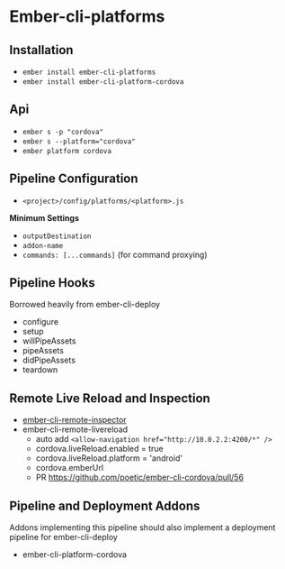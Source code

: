 Ember-cli-platforms
===================

## Installation

- `ember install ember-cli-platforms`
- `ember install ember-cli-platform-cordova`

## Api

- `ember s -p "cordova"`
- `ember s --platform="cordova"`
- `ember platform cordova`

## Pipeline Configuration

- `<project>/config/platforms/<platform>.js`

**Minimum Settings**
- `outputDestination`
- `addon-name`
- `commands: [...commands]` (for command proxying)

## Pipeline Hooks

Borrowed heavily from ember-cli-deploy

- configure
- setup
- willPipeAssets
- pipeAssets
- didPipeAssets
- teardown

## Remote Live Reload and Inspection

- [ember-cli-remote-inspector](https://github.com/joostdevries/ember-cli-remote-inspector)
- ember-cli-remote-livereload
  - auto add `<allow-navigation href="http://10.0.2.2:4200/*" />`
  - cordova.liveReload.enabled = true
  - cordova.liveReload.platform = 'android'
  - cordova.emberUrl
  - PR https://github.com/poetic/ember-cli-cordova/pull/56
  


## Pipeline and Deployment Addons

Addons implementing this pipeline should also implement
a deployment pipeline for ember-cli-deploy

- ember-cli-platform-cordova
